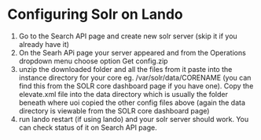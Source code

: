 # Configuring Solr on Lando

1. Go to the Search API page and create new solr server (skip it if you already have it)
2. On the Searh APi page your server appeared and from the Operations dropdown menu choose option Get config.zip
3. unzip the downloaded folder and all the files from it paste into the instance directory for your core eg. /var/solr/data/CORENAME (you can find this from the SOLR core dashboard page if you have one). Copy the elevate.xml file into the data directory which is usually the folder beneath where uoi copied the other config files above (again the data directory is viewable from the SOLR core dashboard page)
4. run lando restart (if using lando) and your solr server should work. You can check status of it on Search API page.
